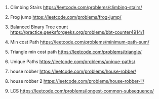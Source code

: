 1. Climbing Stairs
   https://leetcode.com/problems/climbing-stairs/

2. Frog jump
   https://leetcode.com/problems/frog-jump/

3. Balanced Binary Tree count
   https://practice.geeksforgeeks.org/problems/bbt-counter4914/1

4. Min cost Path
   https://leetcode.com/problems/minimum-path-sum/

5. Triangle min cost path
   https://leetcode.com/problems/triangle/

6. Unique Paths
   https://leetcode.com/problems/unique-paths/

7. house robber
   https://leetcode.com/problems/house-robber/

8. house robber 2
   https://leetcode.com/problems/house-robber-ii/

9. LCS
   https://leetcode.com/problems/longest-common-subsequence/
